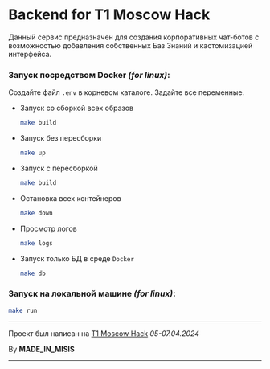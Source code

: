 # Backend for T1 Moscow Hack

Данный сервис предназначен для создания корпоративных чат-ботов с возможностью добавления собственных Баз Знаний и кастомизацией интерфейса.

### Запуск посредством Docker _(for linux)_:

Создайте файл `.env` в корневом каталоге. Задайте все переменные.

- Запуск со сборкой всех образов

    ```bash
    make build
    ```

- Запуск без пересборки

    ```bash
    make up
    ```

- Запуск с пересборкой

    ```bash
    make build
    ```

- Остановка всех контейнеров

    ```bash
    make down
    ```

- Просмотр логов

    ```bash
    make logs
    ```

- Запуск только БД в среде `Docker`

    ```bash
    make db
    ```

### Запуск на локальной машине _(for linux)_:

```bash
make run
```

---

Проект был написан на [T1 Moscow Hack](https://impulse.t1.ru/hackathons/moscow_2024) _05-07.04.2024_

By **MADE_IN_MISIS**

---
